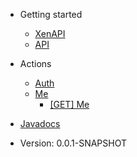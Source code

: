 <!-- docs/_sidebar.md -->

- Getting started
  - [XenAPI](/)
  - [API](/api.md)
- Actions 
  - [Auth](/auth.md)
  - [Me]()
    - [[GET] Me](/actions/me_get.md)
    

- [Javadocs](https://cadox8.github.io/XenAPI/javadocs/index.html)
- Version: 0.0.1-SNAPSHOT
